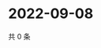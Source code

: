 # 2022-09-08

共 0 条

<!-- BEGIN WEIBO -->
<!-- 最后更新时间 Thu Sep 08 2022 01:30:12 GMT+0800 (China Standard Time) -->

<!-- END WEIBO -->
